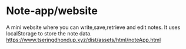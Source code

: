 # Note-app/website 
A mini website where you can write,save,retrieve and edit notes. 
It uses localStorage to store the note data. https://www.tseringdhondup.xyz/dist/assets/html/noteApp.html

